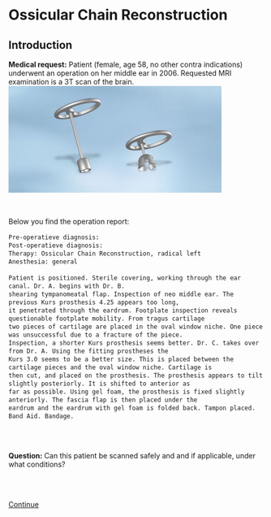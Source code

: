 # Ossicular Chain Reconstruction

## Introduction

**Medical request:** Patient (female, age 58, no other contra indications) underwent
an operation on her middle ear in 2006. Requested MRI examination is a 3T scan of the brain.
![](tuebingen.jpg)

<br>
 
Below you find the operation report:
<br>
```
Pre-operatieve diagnosis:
Post-operatieve diagnosis:
Therapy: Ossicular Chain Reconstruction, radical left
Anesthesia: general

Patient is positioned. Sterile covering, working through the ear canal. Dr. A. begins with Dr. B. 
shearing tympanomeatal flap. Inspection of neo middle ear. The previous Kurs prosthesis 4.25 appears too long, 
it penetrated through the eardrum. Footplate inspection reveals questionable footplate mobility. From tragus cartilage 
two pieces of cartilage are placed in the oval window niche. One piece was unsuccessful due to a fracture of the piece.
Inspection, a shorter Kurs prosthesis seems better. Dr. C. takes over from Dr. A. Using the fitting prostheses the 
Kurs 3.0 seems to be a better size. This is placed between the cartilage pieces and the oval window niche. Cartilage is 
then cut, and placed on the prosthesis. The prosthesis appears to tilt slightly posteriorly. It is shifted to anterior as 
far as possible. Using gel foam, the prosthesis is fixed slightly anteriorly. The fascia flap is then placed under the 
eardrum and the eardrum with gel foam is folded back. Tampon placed. Band Aid. Bandage. 
```

<br>
<br>

**Question:** Can this patient be scanned safely and and if applicable, under what conditions?

<br>
<br>

[Continue](case_part2.md)
